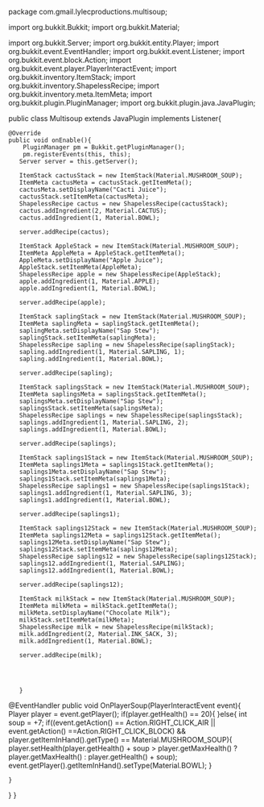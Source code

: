package com.gmail.lylecproductions.multisoup;

import org.bukkit.Bukkit;
import org.bukkit.Material;

import org.bukkit.Server;
import org.bukkit.entity.Player;
import org.bukkit.event.EventHandler;
import org.bukkit.event.Listener;
import org.bukkit.event.block.Action;
import org.bukkit.event.player.PlayerInteractEvent;
import org.bukkit.inventory.ItemStack;
import org.bukkit.inventory.ShapelessRecipe;
import org.bukkit.inventory.meta.ItemMeta;
import org.bukkit.plugin.PluginManager;
import org.bukkit.plugin.java.JavaPlugin;

public class Multisoup extends JavaPlugin implements Listener{
  
    @Override
    public void onEnable(){
        PluginManager pm = Bukkit.getPluginManager();
        pm.registerEvents(this, this);
       Server server = this.getServer();
       
       ItemStack cactusStack = new ItemStack(Material.MUSHROOM_SOUP);
       ItemMeta cactusMeta = cactusStack.getItemMeta();
       cactusMeta.setDisplayName("Cacti Juice");
       cactusStack.setItemMeta(cactusMeta);
       ShapelessRecipe cactus = new ShapelessRecipe(cactusStack);
       cactus.addIngredient(2, Material.CACTUS);
       cactus.addIngredient(1, Material.BOWL);
        
       server.addRecipe(cactus);
       
       ItemStack AppleStack = new ItemStack(Material.MUSHROOM_SOUP);
       ItemMeta AppleMeta = AppleStack.getItemMeta();
       AppleMeta.setDisplayName("Apple Juice");
       AppleStack.setItemMeta(AppleMeta);
       ShapelessRecipe apple = new ShapelessRecipe(AppleStack);
       apple.addIngredient(1, Material.APPLE);
       apple.addIngredient(1, Material.BOWL);
    
       server.addRecipe(apple);
       
       ItemStack saplingStack = new ItemStack(Material.MUSHROOM_SOUP);
       ItemMeta saplingMeta = saplingStack.getItemMeta();
       saplingMeta.setDisplayName("Sap Stew");
       saplingStack.setItemMeta(saplingMeta);
       ShapelessRecipe sapling = new ShapelessRecipe(saplingStack);
       sapling.addIngredient(1, Material.SAPLING, 1);
       sapling.addIngredient(1, Material.BOWL);
       
       server.addRecipe(sapling);
       
       ItemStack saplingsStack = new ItemStack(Material.MUSHROOM_SOUP);
       ItemMeta saplingsMeta = saplingsStack.getItemMeta();
       saplingsMeta.setDisplayName("Sap Stew");
       saplingsStack.setItemMeta(saplingsMeta);
       ShapelessRecipe saplings = new ShapelessRecipe(saplingsStack);
       saplings.addIngredient(1, Material.SAPLING, 2);
       saplings.addIngredient(1, Material.BOWL);
       
       server.addRecipe(saplings);
       
       ItemStack saplings1Stack = new ItemStack(Material.MUSHROOM_SOUP);
       ItemMeta saplings1Meta = saplings1Stack.getItemMeta();
       saplings1Meta.setDisplayName("Sap Stew");
       saplings1Stack.setItemMeta(saplings1Meta);
       ShapelessRecipe saplings1 = new ShapelessRecipe(saplings1Stack);
       saplings1.addIngredient(1, Material.SAPLING, 3);
       saplings1.addIngredient(1, Material.BOWL);
       
       server.addRecipe(saplings1);
       
       ItemStack saplings12Stack = new ItemStack(Material.MUSHROOM_SOUP);
       ItemMeta saplings12Meta = saplings12Stack.getItemMeta();
       saplings12Meta.setDisplayName("Sap Stew");
       saplings12Stack.setItemMeta(saplings12Meta);
       ShapelessRecipe saplings12 = new ShapelessRecipe(saplings12Stack);
       saplings12.addIngredient(1, Material.SAPLING);
       saplings12.addIngredient(1, Material.BOWL);
       
       server.addRecipe(saplings12);
       
       ItemStack milkStack = new ItemStack(Material.MUSHROOM_SOUP);
       ItemMeta milkMeta = milkStack.getItemMeta();
       milkMeta.setDisplayName("Chocolate Milk");
       milkStack.setItemMeta(milkMeta);
       ShapelessRecipe milk = new ShapelessRecipe(milkStack);
       milk.addIngredient(2, Material.INK_SACK, 3);
       milk.addIngredient(1, Material.BOWL);
        
       server.addRecipe(milk);
     
       
       
    
       }


@EventHandler
public void OnPlayerSoup(PlayerInteractEvent event){
	Player player = event.getPlayer();
	if(player.getHealth() == 20){
	}else{
		int soup = +7;
		if((event.getAction() == Action.RIGHT_CLICK_AIR || event.getAction() ==Action.RIGHT_CLICK_BLOCK) && player.getItemInHand().getType() == Material.MUSHROOM_SOUP){
			player.setHealth(player.getHealth() + soup > player.getMaxHealth() ? player.getMaxHealth() : player.getHealth() + soup);
			event.getPlayer().getItemInHand().setType(Material.BOWL);
		}
		
		
	}
}
}
